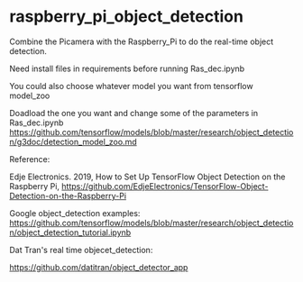 # raspberry_pi_object_detection
Combine the Picamera with the Raspberry_Pi to do the real-time object detection.

Need install files in requirements before running Ras_dec.ipynb

You could also choose whatever  model you want from tensorflow model_zoo

Doadload the one you want and change some of the parameters in Ras_dec.ipynb
https://github.com/tensorflow/models/blob/master/research/object_detection/g3doc/detection_model_zoo.md



Reference:

Edje Electronics. 2019, How to Set Up TensorFlow Object Detection on the Raspberry Pi, https://github.com/EdjeElectronics/TensorFlow-Object-Detection-on-the-Raspberry-Pi      

Google object_detection examples:
https://github.com/tensorflow/models/blob/master/research/object_detection/object_detection_tutorial.ipynb

Dat Tran's real time objecet_detection:

https://github.com/datitran/object_detector_app
